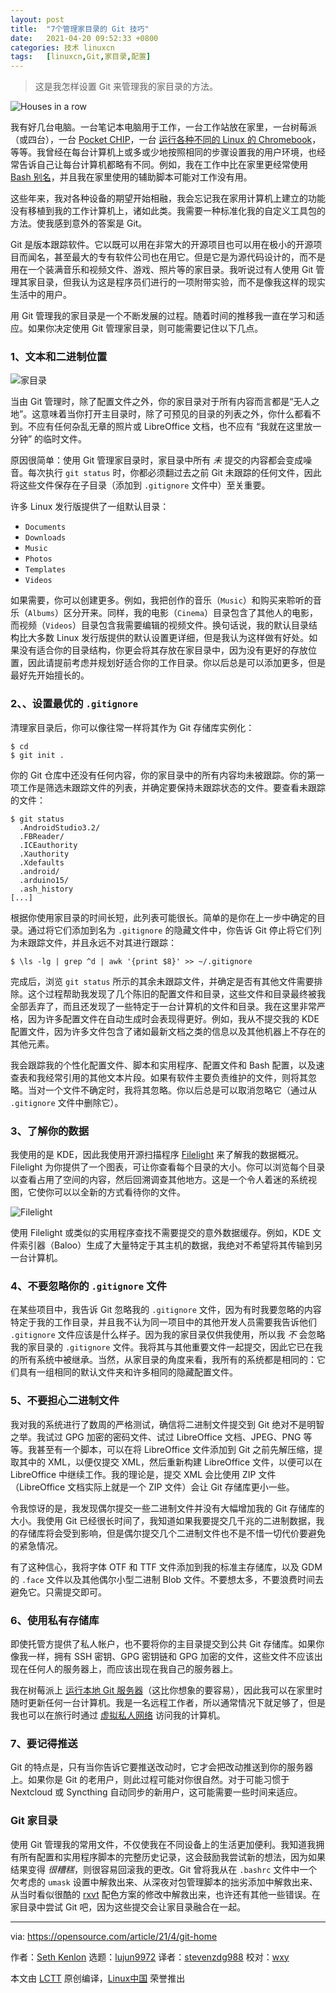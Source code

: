 ```yaml
---
layout: post
title:	"7个管理家目录的 Git 技巧"
date:	2021-04-20 09:52:33 +0800 
categories:	技术 linuxcn 
tags:	[linuxcn,Git,家目录,配置]
---
```




> 
> 这是我怎样设置 Git 来管理我的家目录的方法。
> 
> 
> 


![](/Asserts/Images/album/202104/20/095224mtq14szo7opfofq7.jpg "Houses in a row")


我有好几台电脑。一台笔记本电脑用于工作，一台工作站放在家里，一台树莓派（或四台），一台 [Pocket CHIP](https://opensource.com/article/17/2/pocketchip-or-pi)，一台 [运行各种不同的 Linux 的 Chromebook](https://opensource.com/article/21/2/chromebook-linux)，等等。我曾经在每台计算机上或多或少地按照相同的步骤设置我的用户环境，也经常告诉自己让每台计算机都略有不同。例如，我在工作中比在家里更经常使用 [Bash 别名](https://opensource.com/article/17/5/introduction-alias-command-line-tool)，并且我在家里使用的辅助脚本可能对工作没有用。


这些年来，我对各种设备的期望开始相融，我会忘记我在家用计算机上建立的功能没有移植到我的工作计算机上，诸如此类。我需要一种标准化我的自定义工具包的方法。使我感到意外的答案是 Git。


Git 是版本跟踪软件。它以既可以用在非常大的开源项目也可以用在极小的开源项目而闻名，甚至最大的专有软件公司也在用它。但是它是为源代码设计的，而不是用在一个装满音乐和视频文件、游戏、照片等的家目录。我听说过有人使用 Git 管理其家目录，但我认为这是程序员们进行的一项附带实验，而不是像我这样的现实生活中的用户。


用 Git 管理我的家目录是一个不断发展的过程。随着时间的推移我一直在学习和适应。如果你决定使用 Git 管理家目录，则可能需要记住以下几点。


### 1、文本和二进制位置


![家目录](/Asserts/Images/album/202104/20/095235dj92wawwt1jx25iw.jpg "home directory")


当由 Git 管理时，除了配置文件之外，你的家目录对于所有内容而言都是“无人之地”。这意味着当你打开主目录时，除了可预见的目录的列表之外，你什么都看不到。不应有任何杂乱无章的照片或 LibreOffice 文档，也不应有 “我就在这里放一分钟” 的临时文件。


原因很简单：使用 Git 管理家目录时，家目录中所有 *未* 提交的内容都会变成噪音。每次执行 `git status` 时，你都必须翻过去之前 Git 未跟踪的任何文件，因此将这些文件保存在子目录（添加到 `.gitignore` 文件中）至关重要。


许多 Linux 发行版提供了一组默认目录：


* `Documents`
* `Downloads`
* `Music`
* `Photos`
* `Templates`
* `Videos`


如果需要，你可以创建更多。例如，我把创作的音乐（`Music`）和购买来聆听的音乐（`Albums`）区分开来。同样，我的电影（`Cinema`）目录包含了其他人的电影，而视频（`Videos`）目录包含我需要编辑的视频文件。换句话说，我的默认目录结构比大多数 Linux 发行版提供的默认设置更详细，但是我认为这样做有好处。如果没有适合你的目录结构，你更会将其存放在家目录中，因为没有更好的存放位置，因此请提前考虑并规划好适合你的工作目录。你以后总是可以添加更多，但是最好先开始擅长的。


### 2、、设置最优的 `.gitignore`


清理家目录后，你可以像往常一样将其作为 Git 存储库实例化：



```
$ cd
$ git init .

```

你的 Git 仓库中还没有任何内容，你的家目录中的所有内容均未被跟踪。你的第一项工作是筛选未跟踪文件的列表，并确定要保持未跟踪状态的文件。要查看未跟踪的文件：



```
$ git status
  .AndroidStudio3.2/
  .FBReader/
  .ICEauthority
  .Xauthority
  .Xdefaults
  .android/
  .arduino15/
  .ash_history
[...]

```

根据你使用家目录的时间长短，此列表可能很长。简单的是你在上一步中确定的目录。通过将它们添加到名为 `.gitignore` 的隐藏文件中，你告诉 Git 停止将它们列为未跟踪文件，并且永远不对其进行跟踪：



```
$ \ls -lg | grep ^d | awk '{print $8}' >> ~/.gitignore

```

完成后，浏览 `git status` 所示的其余未跟踪文件，并确定是否有其他文件需要排除。这个过程帮助我发现了几个陈旧的配置文件和目录，这些文件和目录最终被我全部丢弃了，而且还发现了一些特定于一台计算机的文件和目录。我在这里非常严格，因为许多配置文件在自动生成时会表现得更好。例如，我从不提交我的 KDE 配置文件，因为许多文件包含了诸如最新文档之类的信息以及其他机器上不存在的其他元素。


我会跟踪我的个性化配置文件、脚本和实用程序、配置文件和 Bash 配置，以及速查表和我经常引用的其他文本片段。如果有软件主要负责维护的文件，则将其忽略。当对一个文件不确定时，我将其忽略。你以后总是可以取消忽略它（通过从 `.gitignore` 文件中删除它）。


### 3、了解你的数据


我使用的是 KDE，因此我使用开源扫描程序 [Filelight](https://utils.kde.org/projects/filelight) 来了解我的数据概况。Filelight 为你提供了一个图表，可让你查看每个目录的大小。你可以浏览每个目录以查看占用了空间的内容，然后回溯调查其他地方。这是一个令人着迷的系统视图，它使你可以以全新的方式看待你的文件。


![Filelight](/Asserts/Images/album/202104/20/095235lnw5j93lfyfsisnb.jpg "Filelight")


使用 Filelight 或类似的实用程序查找不需要提交的意外数据缓存。例如，KDE 文件索引器（Baloo）生成了大量特定于其主机的数据，我绝对不希望将其传输到另一台计算机。


### 4、不要忽略你的 `.gitignore` 文件


在某些项目中，我告诉 Git 忽略我的 `.gitignore` 文件，因为有时我要忽略的内容特定于我的工作目录，并且我不认为同一项目中的其他开发人员需要我告诉他们 `.gitignore` 文件应该是什么样子。因为我的家目录仅供我使用，所以我 *不* 会忽略我的家目录的 `.gitignore` 文件。我将其与其他重要文件一起提交，因此它已在我的所有系统中被继承。当然，从家目录的角度来看，我所有的系统都是相同的：它们具有一组相同的默认文件夹和许多相同的隐藏配置文件。


### 5、不要担心二进制文件


我对我的系统进行了数周的严格测试，确信将二进制文件提交到 Git 绝对不是明智之举。我试过 GPG 加密的密码文件、试过 LibreOffice 文档、JPEG、PNG 等等。我甚至有一个脚本，可以在将 LibreOffice 文件添加到 Git 之前先解压缩，提取其中的 XML，以便仅提交 XML，然后重新构建 LibreOffice 文件，以便可以在 LibreOffice 中继续工作。我的理论是，提交 XML 会比使用 ZIP 文件（LibreOffice 文档实际上就是一个 ZIP 文件）会让 Git 存储库更小一些。


令我惊讶的是，我发现偶尔提交一些二进制文件并没有大幅增加我的 Git 存储库的大小。我使用 Git 已经很长时间了，我知道如果我要提交几千兆的二进制数据，我的存储库将会受到影响，但是偶尔提交几个二进制文件也不是不惜一切代价要避免的紧急情况。


有了这种信心，我将字体 OTF 和 TTF 文件添加到我的标准主存储库，以及 GDM 的 `.face` 文件以及其他偶尔小型二进制 Blob 文件。不要想太多，不要浪费时间去避免它。只需提交即可。


### 6、使用私有存储库


即使托管方提供了私人帐户，也不要将你的主目录提交到公共 Git 存储库。如果你像我一样，拥有 SSH 密钥、GPG 密钥链和 GPG 加密的文件，这些文件不应该出现在任何人的服务器上，而应该出现在我自己的服务器上。


我在树莓派上 [运行本地 Git 服务器](https://opensource.com/life/16/8/how-construct-your-own-git-server-part-6)（这比你想象的要容易），因此我可以在家里时随时更新任何一台计算机。我是一名远程工作者，所以通常情况下就足够了，但是我也可以在旅行时通过 [虚拟私人网络](https://www.redhat.com/sysadmin/run-your-own-vpn-libreswan) 访问我的计算机。


### 7、要记得推送


Git 的特点是，只有当你告诉它要推送改动时，它才会把改动推送到你的服务器上。如果你是 Git 的老用户，则此过程可能对你很自然。对于可能习惯于 Nextcloud 或 Syncthing 自动同步的新用户，这可能需要一些时间来适应。


### Git 家目录


使用 Git 管理我的常用文件，不仅使我在不同设备上的生活更加便利。我知道我拥有所有配置和实用程序脚本的完整历史记录，这会鼓励我尝试新的想法，因为如果结果变得 *很糟糕*，则很容易回滚我的更改。Git 曾将我从在 `.bashrc` 文件中一个欠考虑的 `umask` 设置中解救出来、从深夜对包管理脚本的拙劣添加中解救出来、从当时看似很酷的 [rxvt](https://opensource.com/article/19/10/why-use-rxvt-terminal) 配色方案的修改中解救出来，也许还有其他一些错误。在家目录中尝试 Git 吧，因为这些提交会让家目录融合在一起。




---


via: <https://opensource.com/article/21/4/git-home>


作者：[Seth Kenlon](https://opensource.com/users/seth) 选题：[lujun9972](https://github.com/lujun9972) 译者：[stevenzdg988](https://github.com/stevenzdg988) 校对：[wxy](https://github.com/wxy)


本文由 [LCTT](https://github.com/LCTT/TranslateProject) 原创编译，[Linux中国](https://linux.cn/) 荣誉推出
